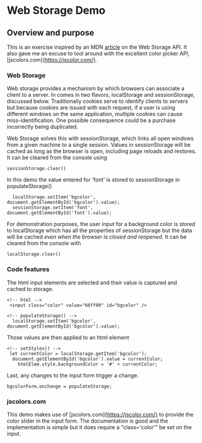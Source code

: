 # Web Storage Demo

## Overview and purpose

This is an exercise inspired by an MDN [article](https://developer.mozilla.org/en-US/docs/Web/API/Web_Storage_API/Using_the_Web_Storage_API) on the Web Storage API. It also gave me an excuse to tool around with the excellent color picker API, [jscolors.com]{https://jscolor.com/}.

### Web Storage

Web storage provides a mechanism by which browsers can associate a client to a server. In comes in two flavors, localStorage and sessionStorage, discussed below. Traditionally cookies serve to identify clients to servers but because cookies are issued with each request, if a user is using different windows on the same application, multiple cookies can cause miss-identification. One possible consequence could be a purchase incorrectly being duplicated.

Web Storage solves this with sessionStorage, which links all open windows from a given machine to a single session. Values in sessionStorage will be cached as long as the browser is open, including page reloads and restores. It can be cleared from the console using

```
sessionStorage.clear()
```

In this demo the value entered for 'font' is stored to sessionStorage in populateStorage()

```
  localStorage.setItem('bgcolor', document.getElementById('bgcolor').value);
  sessionStorage.setItem('font', document.getElementById('font').value);

```

For demonstration purposes, the user input for a background color is stored to localStorage which has all the properties of sessionStorage but the data will be cached _even when the browser is closed and reopened_. It can be cleared from the console with

```
localStorage.clear()
```

### Code features

The html input elements are selected and their value is captured and cached to storage.

```
<!-- html -->
 <input class="color" value="66ff00" id="bgcolor" />

<!-- populateStorage() -->
  localStorage.setItem('bgcolor', document.getElementById('bgcolor').value);
```

Those values are then applied to an html element

```
<!-- setStyles() -->
 let currentColor = localStorage.getItem('bgcolor');
  document.getElementById('bgcolor').value = currentColor;
    htmlElem.style.backgroundColor = '#' + currentColor;
```
Last, any changes to the input form trigger a change.

```
bgcolorForm.onchange = populateStorage;

```
### jscolors.com
This demo makes use of [jscolors.com]{https://jscolor.com/} to provide the color slider in the input form.
The documentation is good and the implementation is simple but it does require a "class='color'" be set on the input.